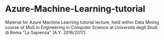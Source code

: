 # Azure-Machine-Learning-tutorial
Material for Azure Machine Learning tutorial lecture, held within Data Mining course of MoS in Engineering in Computer Science at Università degli Studi di Roma "La Sapienza" (A.Y. 2016/2017).
